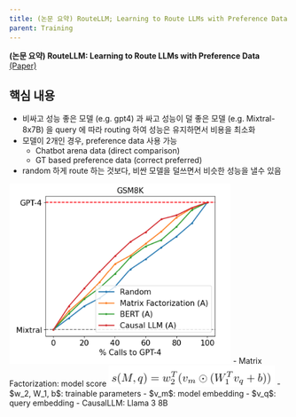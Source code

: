```yaml
---
title: (논문 요약) RouteLLM; Learning to Route LLMs with Preference Data
parent: Training
---
```


**(논문 요약) RouteLLM: Learning to Route LLMs with Preference Data** [(Paper)](https://arxiv.org/pdf/2406.18665)

## 핵심 내용
- 비싸고 성능 좋은 모델 (e.g. gpt4) 과 싸고 성능이 덜 좋은 모델 (e.g. Mixtral-8x7B) 을 query 에 따라 routing 하여 성능은 유지하면서 비용을 최소화  
- 모델이 2개인 경우, preference data 사용 가능
  - Chatbot arena data (direct comparison)
  - GT based preference data (correct preferred)
- random 하게 route 하는 것보다, 비싼 모델을 덜쓰면서 비슷한 성능을 낼수 있음   
<img src="/data/papers/routellm/result.png" width="400" />
   - Matrix Factorization: model score <img src="/data/papers/routellm/mf.png" width="300" />
       - $w_2, W_1, b$: trainable parameters
       - $v_m$: model embedding
       - $v_q$: query embedding
   - CausalLLM: Llama 3 8B
